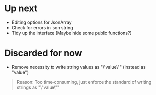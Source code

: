 # Up next

* Editing options for JsonArray
* Check for errors in json string
* Tidy up the interface (Maybe hide some public functions?)

# Discarded for now
* Remove necessity to write string values as "\\"value\\"" (instead as "value")

> Reason: Too time-consuming, just enforce the standard of writing strings as "\\"value\\""

